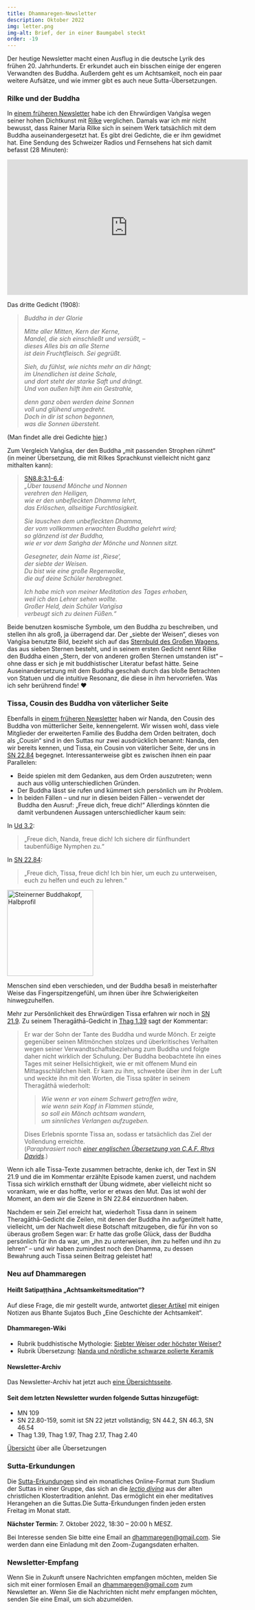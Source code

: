 ```yaml
---
title: Dhammaregen-Newsletter
description: Oktober 2022
img: letter.png
img-alt: Brief, der in einer Baumgabel steckt
order: -19
---
```


Der heutige Newsletter macht einen Ausflug in die deutsche Lyrik des frühen 20. Jahrhunderts. Er erkundet auch ein bisschen einige der engeren Verwandten des Buddha. Außerdem geht es um Achtsamkeit, noch ein paar weitere Aufsätze, und wie immer gibt es auch neue Sutta-Übersetzungen.

### Rilke und der Buddha

In [einem früheren Newsletter](#/wiki/news/2021-12) habe ich den Ehrwürdigen Vaṅgīsa wegen seiner hohen Dichtkunst mit [Rilke](https://de.wikipedia.org/wiki/Rainer_Maria_Rilke) verglichen. Damals war ich mir nicht bewusst, dass Rainer Maria Rilke sich in seinem Werk tatsächlich mit dem Buddha auseinandergesetzt hat. Es gibt drei Gedichte, die er ihm gewidmet hat. Eine Sendung des Schweizer Radios und Fernsehens hat sich damit befasst (28 Minuten):

<iframe width="560" height="315" src="https://www.youtube-nocookie.com/embed/BDcAy8Yn-zo" title="YouTube video player" frameborder="0" allow="accelerometer; autoplay; clipboard-write; encrypted-media; gyroscope; picture-in-picture" allowfullscreen></iframe>

Das dritte Gedicht (1908):

> *Buddha in der Glorie*
>
> *Mitte aller Mitten, Kern der Kerne,*  
> *Mandel, die sich einschließt und versüßt, –*  
> *dieses Alles bis an alle Sterne*  
> *ist dein Fruchtfleisch. Sei gegrüßt.*
>
> *Sieh, du fühlst, wie nichts mehr an dir hängt;*  
> *im Unendlichen ist deine Schale,*  
> *und dort steht der starke Saft und drängt.*  
> *Und von außen hilft ihm ein Gestrahle,*
>
> *denn ganz oben werden deine Sonnen*  
> *voll und glühend umgedreht.*  
> *Doch in dir ist schon begonnen,*  
> *was die Sonnen übersteht.*

(Man findet alle drei Gedichte [hier](http://www.lyrikrilke.de/index.php?option=com_content&view=article&id=541&Itemid=200).)

Zum Vergleich Vaṅgīsa, der den Buddha „mit passenden Strophen rühmt“ (in meiner Übersetzung, die mit Rilkes Sprachkunst vielleicht nicht ganz mithalten kann):

> [SN8.8:3.1-6.4](#/sutta/sn8.8:3.1/de/sabbamitta):  
> *„Über tausend Mönche und Nonnen*  
> *verehren den Heiligen,*  
> *wie er den unbefleckten Dhamma lehrt,*  
> *das Erlöschen, allseitige Furchtlosigkeit.*
>
> *Sie lauschen dem unbefleckten Dhamma,*  
> *der vom vollkommen erwachten Buddha gelehrt wird;*  
> *so glänzend ist der Buddha,*  
> *wie er vor dem Saṅgha der Mönche und Nonnen sitzt.*
> 
> *Gesegneter, dein Name ist ‚Riese‘,*  
> *der siebte der Weisen.*  
> *Du bist wie eine große Regenwolke,*  
> *die auf deine Schüler herabregnet.*
>
> *Ich habe mich von meiner Meditation des Tages erhoben,*  
> *weil ich den Lehrer sehen wollte.*  
> *Großer Held, dein Schüler Vaṅgīsa*  
> *verbeugt sich zu deinen Füßen.“*

Beide benutzen kosmische Symbole, um den Buddha zu beschreiben, und stellen ihn als groß, ja überragend dar. Der „siebte der Weisen“, dieses von Vaṅgīsa benutzte Bild, bezieht sich auf das [Sternbuld des Großen Wagens](#/wiki/mythologie/siebter), das aus sieben Sternen besteht, und in seinem ersten Gedicht nennt Rilke den Buddha einen „Stern, der von anderen großen Sternen umstanden ist“ – ohne dass er sich je mit buddhistischer Literatur befast hätte. Seine Auseinandersetzung mit dem Buddha geschah durch das bloße Betrachten von Statuen und die intuitive Resonanz, die diese in ihm hervorriefen. Was ich sehr berührend finde! ❤️

### Tissa, Cousin des Buddha von väterlicher Seite

Ebenfalls in [einem früheren Newsletter](#/wiki/news/2021-09) haben wir Nanda, den Cousin des Buddha von mütterlicher Seite, kennengelernt. Wir wissen wohl, dass viele Mitglieder der erweiterten Familie des Buddha dem Orden beitraten, doch als „Cousin“ sind in den Suttas nur zwei ausdrücklich benannt: Nanda, den wir bereits kennen, und Tissa, ein Cousin von väterlicher Seite, der uns in [SN 22.84](#/sutta/sn22.84/de/sabbamitta) begegnet. Interessanterweise gibt es zwischen ihnen ein paar Parallelen:
- Beide spielen mit dem Gedanken, aus dem Orden auszutreten; wenn auch aus völlig unterschiedlichen Gründen.
- Der Buddha lässt sie rufen und kümmert sich persönlich um ihr Problem.
- In beiden Fällen – und nur in diesen beiden Fällen – verwendet der Buddha den Ausruf: „Freue dich, freue dich!“ Allerdings könnten die damit verbundenen Aussagen unterschiedlicher kaum sein:

In [Ud 3.2](#/sutta/ud3.2:10.1/de/sabbamitta):
  > „Freue dich, Nanda, freue dich! Ich sichere dir fünfhundert taubenfüßige Nymphen zu.“

In [SN 22.84](#/sutta/sn22.84:10.14/de/sabbamitta):
  > „Freue dich, Tissa, freue dich! Ich bin hier, um euch zu unterweisen, euch zu helfen und euch zu lehren.“

<a title="Steinerner Buddhakopf, Halbprofil, von Eckhard Pemsl auf pexels; zur freien Verwendung" href="https://images.pexels.com/photos/793069/pexels-photo-793069.jpeg?auto=compress&cs=tinysrgb&w=1600" target="_blank"><img height="200" alt="Steinerner Buddhakopf, Halbprofil" src="https://images.pexels.com/photos/793069/pexels-photo-793069.jpeg?auto=compress&cs=tinysrgb&w=1600"></a>

Menschen sind eben verschieden, und der Buddha besaß in meisterhafter Weise das Fingerspitzengefühl, um ihnen über ihre Schwierigkeiten hinwegzuhelfen.

Mehr zur Persönlichkeit des Ehrwürdigen Tissa erfahren wir noch in [SN 21.9](#/sutta/sn21.9/de/sabbamitta). Zu seinem Theragāthā-Gedicht in [Thag 1.39](#/sutta/thag1.39/de/sabbamitta) sagt der Kommentar:
> Er war der Sohn der Tante des Buddha und wurde Mönch. Er zeigte gegenüber seinen Mitmönchen stolzes und überkritisches Verhalten wegen seiner Verwandtschaftsbeziehung zum Buddha und folgte daher nicht wirklich der Schulung. Der Buddha beobachtete ihn eines Tages mit seiner Hellsichtigkeit, wie er mit offenem Mund ein Mittagsschläfchen hielt. Er kam zu ihm, schwebte über ihm in der Luft und weckte ihn mit den Worten, die Tissa später in seinem Theragāthā wiederholt: 
>
> > *Wie wenn er von einem Schwert getroffen wäre,*  
> > *wie wenn sein Kopf in Flammen stünde,*  
> > *so soll ein Mönch achtsam wandern,*  
> > *um sinnliches Verlangen aufzugeben.*
>
> Dises Erlebnis spornte Tissa an, sodass er tatsächlich das Ziel der Vollendung erreichte.  
(*Paraphrasiert nach [einer englischen Übersetzung von C.A.F. Rhys Davids](https://obo.genaud.net/dhamma-vinaya/pts/kd/thag/thag.039.rhyc.pts.htm)*.)

Wenn ich alle Tissa-Texte zusammen betrachte, denke ich, der Text in SN 21.9 und die im Kommentar erzählte Episode kamen zuerst, und nachdem Tissa sich wirklich ernsthaft der Übung widmete, aber vielleicht nicht so vorankam, wie er das hoffte, verlor er etwas den Mut. Das ist wohl der Moment, an dem wir die Szene in SN 22.84 einzuordnen haben. 

Nachdem er sein Ziel erreicht hat, wiederholt Tissa dann in seinem Theragāthā-Gedicht die Zeilen, mit denen der Buddha ihn aufgerüttelt hatte, vielleicht, um der Nachwelt diese Botschaft mitzugeben, die für ihn von so überaus großem Segen war: Er hatte das große Glück, dass der Buddha persönlich für ihn da war, um „ihn zu unterweisen, ihm zu helfen und ihn zu lehren“ – und wir haben zumindest noch den Dhamma, zu dessen Bewahrung auch Tissa seinen Beitrag geleistet hat!

### Neu auf Dhammaregen

#### Heißt Satipaṭṭhāna „Achtsamkeitsmeditation“?

Auf diese Frage, die mir gestellt wurde, antwortet [dieser Artikel](#/wiki/buddhismuskunde/achtsamkeit) mit einigen Notizen aus Bhante Sujatos Buch „Eine Geschichte der Achtsamkeit“.

#### Dhammaregen-Wiki

- Rubrik buddhistische Mythologie:
  [Siebter Weiser oder höchster Weiser?](#/wiki/mythologie/siebter)
- Rubrik Übersetzung:
  [Nanda und nördliche schwarze polierte Keramik](#/wiki/buddhismuskunde/keramik)

#### Newsletter-Archiv

Das Newsletter-Archiv hat jetzt auch [eine Übersichtsseite](#/wiki/news/uebersicht).

#### Seit dem letzten Newsletter wurden folgende Suttas hinzugefügt:

- MN 109
- SN 22.80-159, somit ist SN 22 jetzt vollständig; SN 44.2, SN 46.3, SN 46.54
- Thag 1.39, Thag 1.97, Thag 2.17, Thag 2.40

[Übersicht](#/wiki/uebersetzung/uebersicht) über alle Übersetzungen

### Sutta-Erkundungen 

Die [Sutta-Erkundungen](#/wiki/erkundung) sind ein monatliches Online-Format zum Studium der Suttas in einer Gruppe, das sich an die [*lectio divina*](https://de.wikipedia.org/wiki/Lectio_divina) aus der alten christlichen Klostertradition anlehnt. Das ermöglicht ein eher meditatives Herangehen an die Suttas.Die Sutta-Erkundungen finden jeden ersten Freitag im Monat statt. 

**Nächster Termin:** 7. Oktober 2022, 18:30 – 20:00 h MESZ.

Bei Interesse senden Sie bitte eine Email an [dhammaregen@gmail.com](mailto:dhammaregen@gmail.com). Sie werden dann eine Einladung mit den Zoom-Zugangsdaten erhalten.

### Newsletter-Empfang

Wenn Sie in Zukunft unsere Nachrichten empfangen möchten, melden Sie sich mit einer formlosen Email an [dhammaregen@gmail.com](mailto:dhammaregen@gmail.com) zum Newsletter an. Wenn Sie die Nachrichten nicht mehr empfangen möchten, senden Sie eine Email, um sich abzumelden.
